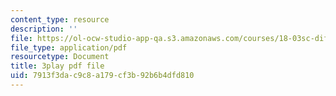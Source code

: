 ```yaml
---
content_type: resource
description: ''
file: https://ol-ocw-studio-app-qa.s3.amazonaws.com/courses/18-03sc-differential-equations-fall-2011/7913f3dac9c8a179cf3b92b6b4dfd810_yD0_EQLxHcw.pdf
file_type: application/pdf
resourcetype: Document
title: 3play pdf file
uid: 7913f3da-c9c8-a179-cf3b-92b6b4dfd810
---
```

